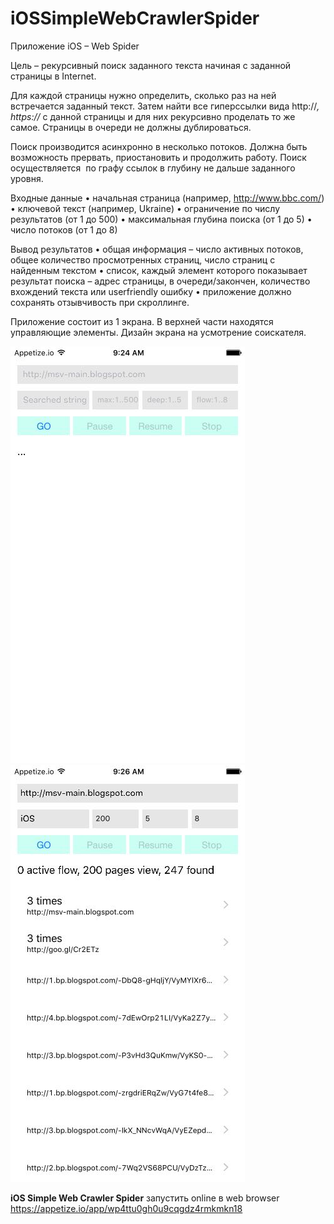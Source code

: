 # iOSSimpleWebCrawlerSpider

Приложение iOS – Web Spider

Цель – рекурсивный поиск заданного текста начиная с заданной страницы в Internet.

Для каждой страницы нужно определить, сколько раз на ней встречается заданный текст.
Затем найти все гиперссылки вида http://*,  https://* с  данной страницы и для них рекурсивно
проделать то же самое. Страницы в очереди не должны дублироваться.

Поиск производится асинхронно в несколько потоков.  Должна быть возможность прервать,
приостановить и продолжить работу.  Поиск осуществляется ​ по графу ссылок в глубину
не дальше заданного уровня.

Входные данные
• начальная страница (например, http://www.bbc.com/)
• ключевой текст (например, Ukraine)
• ограничение по числу результатов (от 1 до 500)
• максимальная глубина поиска (от 1 до 5)
• число потоков (от 1 до 8)

Вывод результатов
• общая информация – число активных потоков, общее количество просмотренных
страниц, число страниц с найденным текстом
• список, каждый элемент которого показывает результат поиска – адрес страницы, в
очереди/закончен, количество вхождений текста или user­friendly ошибку
• приложение должно сохранять отзывчивость при скроллинге.

Приложение состоит из 1 экрана. В верхней части находятся управляющие элементы.
Дизайн экрана на усмотрение соискателя.


![img1](https://github.com/sergemoskalenko/iOSSimpleWebCrawlerSpider/blob/master/ios-spider0-6.jpg?raw=true) ![img2](https://github.com/sergemoskalenko/iOSSimpleWebCrawlerSpider/blob/master/ios-spider1-6.jpg?raw=true)

**iOS Simple Web Crawler Spider** запустить online в web browser
https://appetize.io/app/wp4ttu0gh0u9cqgdz4rmkmkn18
